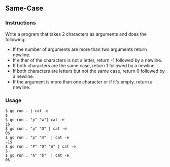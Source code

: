 ## Same-Case 

### Instructions

Write a program that takes 2 characters as arguments and does the following:

- If the number of arguments are more than two arguments return newline.
- If either of the characters is not a letter, return -1 followed by a newline.
- If both characters are the same case, return 1 followed by a newline.
- If both characters are letters but not the same case, return 0 followed by a newline.
- If the argument is more than one character or if it's empty, return a newline.

### Usage

```console
$ go run . | cat -e
$
$ go run . "p" "w"| cat -e
1$
$ go run . "p" "Q" | cat -e
0$
$ go run . "p" "4"  | cat -e
-1$
$ go run . "P" "Q" "W" | cat -e
$
$ go run . "A" "b"  | cat -e
0$
```
